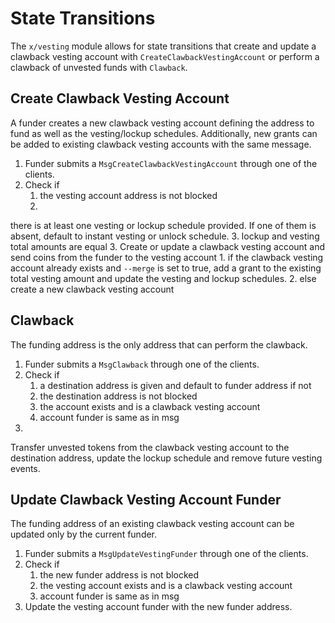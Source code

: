 <!--
order: 3
-->

# State Transitions

The `x/vesting` module allows for state transitions that create and update a clawback vesting account with `CreateClawbackVestingAccount` or perform a clawback of unvested funds with `Clawback`.

## Create Clawback Vesting Account

A funder creates a new clawback vesting account defining the address to fund as well as the vesting/lockup schedules.
Additionally, new grants can be added to existing clawback vesting accounts with the same message.

1. Funder submits a `MsgCreateClawbackVestingAccount` through one of the clients.
2. Check if
   1. the vesting account address is not blocked
   2.
there is at least one vesting or lockup schedule provided.
If one of them is absent, default to instant vesting or unlock schedule.
   3. lockup and vesting total amounts are equal
3. Create or update a clawback vesting account and send coins from the funder to the vesting account
   1.
if the clawback vesting account already exists and `--merge` is set to true, add a grant to the existing total vesting amount and update the vesting and lockup schedules.
   2. else create a new clawback vesting account

## Clawback

The funding address is the only address that can perform the clawback.

1. Funder submits a `MsgClawback` through one of the clients.
2. Check if
   1. a destination address is given and default to funder address if not
   2. the destination address is not blocked
   3. the account exists and is a clawback vesting account
   4. account funder is same as in msg
3.
Transfer unvested tokens from the clawback vesting account to the destination address, update the lockup schedule and remove future vesting events.

## Update Clawback Vesting Account Funder

The funding address of an existing clawback vesting account can be updated only by the current funder.

1. Funder submits a `MsgUpdateVestingFunder` through one of the clients.
2. Check if
   1. the new funder address is not blocked
   2. the vesting account exists and is a clawback vesting account
   3. account funder is same as in msg
3. Update the vesting account funder with the new funder address.
